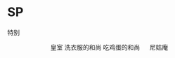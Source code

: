 # SP
特别

          
　　　　　　　皇室
             洗衣服的和尚
             吃鸡蛋的和尚
            　
             尼姑庵
